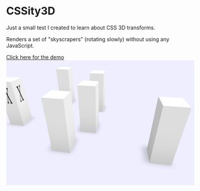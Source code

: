 # CSSity3D
Just a small test I created to learn about CSS 3D transforms.

Renders a set of "skyscrapers" (rotating slowly) without using any JavaScript. 

[Click here for the demo <img src="screen.png">](http://olydis.github.io/CSSity3D/)
